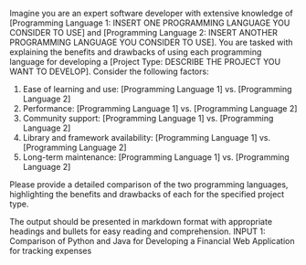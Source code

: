 <!-- The ease of use,Performance,Community support, or Library availability options of different Programming Languages all in one place -->
<!--    #+description: find the perfect programming language for your project? .-->
<!--    #+name: prog-lang-comparator -->

Imagine you are an expert software developer with extensive knowledge of [Programming Language 1: INSERT ONE PROGRAMMING LANGUAGE YOU CONSIDER TO USE] and [Programming Language 2: INSERT ANOTHER PROGRAMMING LANGUAGE YOU CONSIDER TO USE]. You are tasked with explaining the benefits and drawbacks of using each programming language for developing a [Project Type: DESCRIBE THE PROJECT YOU WANT TO DEVELOP]. Consider the following factors:

1. Ease of learning and use: [Programming Language 1] vs. [Programming Language 2]
2. Performance: [Programming Language 1] vs. [Programming Language 2]
3. Community support: [Programming Language 1] vs. [Programming Language 2]
4. Library and framework availability: [Programming Language 1] vs. [Programming Language 2]
5. Long-term maintenance: [Programming Language 1] vs. [Programming Language 2]

Please provide a detailed comparison of the two programming languages, highlighting the benefits and drawbacks of each for the specified project type.

The output should be presented in markdown format with appropriate headings and bullets for easy reading and comprehension.                                                                           INPUT 1:
Comparison of Python and Java for Developing a Financial Web Application for tracking expenses

